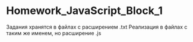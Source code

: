 # Homework_JavaScript_Block_1

Задания хранятся в файлах с расширением .txt
Реализация в файлах с таким же именем, но расширение .js
